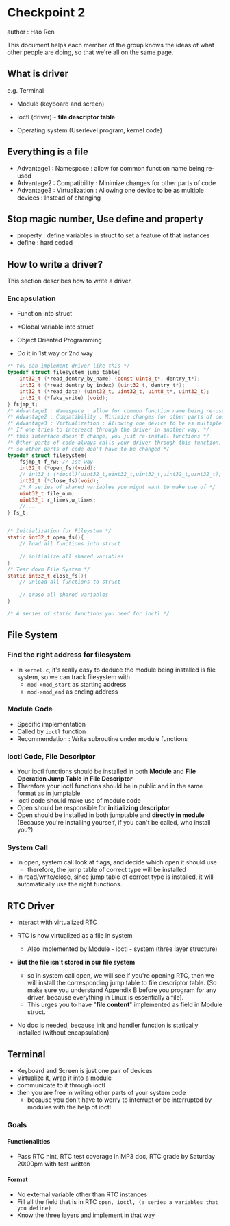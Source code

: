 # Checkpoint 2

author : Hao Ren

This document helps each member of the group knows the ideas of what other people are doing, so that we're all on the same page.



## What is driver

e.g. Terminal

* Module (keyboard and screen)

* Ioctl (driver) - **file descriptor table**
* Operating system (Userlevel program, kernel code)

## Everything is a file

* Advantage1 : Namespace : allow for common function name being re-used
* Advantage2 : Compatibility : Minimize changes for other parts of code 
* Advantage3 : Virtualization : Allowing one device to be as multiple devices : Instead of changing 

## Stop magic number, Use define and property

* property : define variables in struct to set a feature of that instances
* define  : hard coded

## How to write a driver?

This section describes how to write a driver.

### Encapsulation 

* Function into struct
* *Global variable into struct
* Object Oriented Programming

* Do it in 1st way or 2nd way

```c
/* You can implement driver like this */
typedef struct filesystem_jump_table{
    int32_t (*read_dentry_by_name) (const uint8_t*, dentry_t*);
	int32_t (*read_dentry_by_index) (uint32_t, dentry_t*);
	int32_t (*read_data) (uint32_t, uint32_t, uint8_t*, uint32_t);
    int32_t (*fake_write) (void);
} fsjmp_t;
/* Advantage1 : Namespace : allow for common function name being re-used */
/* Advantage2 : Compatibility : Minimize changes for other parts of code */
/* Advantage3 : Virtualization : Allowing one device to be as multiple devices : Instead of changing devices, change the driver */
/* If one tries to intereact through the driver in another way, */
/* this interface doesn't change, you just re-install functions */
/* Other parts of code always calls your driver through this function, */
/* so other parts of code don't have to be changed */
typedef struct filesystem{
    fsjmp_t f_rw; // 1st way
    int32_t (*open_fs)(void);
    // int32_t (*ioctl)(uint32_t,uint32_t,uint32_t,uint32_t,uint32_t); // 2nd way depending on the context
    int32_t (*close_fs)(void);
    /* A series of shared variables you might want to make use of */
    uint32_t file_num; 
    uint32_t r_times,w_times;
    //...
} fs_t;


/* Initialization for Fileystem */
static int32_t open_fs(){
    // load all functions into struct
    
    // initialize all shared variables
}
/* Tear down File System */
static int32_t close_fs(){
    // Unload all functions to struct
    
    // erase all shared variables
}

/* A series of static functions you need for ioctl */


```



## File System

### Find the right address for filesystem

* In `kernel.c`, it's really easy to deduce the module being installed is file system, so we can track filesystem with
  * `mod->mod_start` as starting address
  * `mod->mod_end` as ending address

### Module Code

* Specific implementation
* Called by `ioctl` function
* Recommendation : Write subroutine under module functions

### Ioctl Code, File Descriptor

* Your ioctl functions should be installed in both **Module** and **File Operation Jump Table in File Descriptor**
* Therefore your ioctl functions should be in public and in the same format as in jumptable
* Ioctl code should make use of module code
* Open should be responsible for **initializing descriptor**
* Open should be installed in both jumptable and **directly in module** (Because you're installing yourself, if you can't be called, who install you?)

### System Call

* In open, system call look at flags, and decide which open it should use
  * therefore, the jump table of correct type will be installed
* In read/write/close, since jump table of correct type is installed, it will automatically use the right functions.

## RTC Driver

* Interact with virtualized RTC
* RTC is now virtualized as a file in system
  * Also implemented by Module - ioctl - system (three layer structure)

* **But the file isn't stored in our file system**
  * so in system call open, we will see if you're opening RTC, then we will install the corresponding jump table to file descriptor table. (So make sure you understand Appendix B before you program for any driver, because everything in Linux is essentially a file).
  * This urges you to have "**file content**" implemented as field in Module struct.

* No doc is needed, because init and handler function is statically installed (without encapsulation)

## Terminal

* Keyboard and Screen is just one pair of devices
* Virtualize it, wrap it into a module
* communicate to it through ioctl
* then you are free in writing other parts of your system code 
  * because you don't have to worry to interrupt or be interrupted by modules with the help of ioctl

### Goals

#### Functionalities

* Pass RTC hint, RTC test coverage in MP3 doc, RTC grade by Saturday 20:00pm with test written

#### Format

* No external variable other than RTC instances
* Fill all the field that is in RTC `open, ioctl, (a series a variables that you define)`
* Know the three layers and implement in that way

